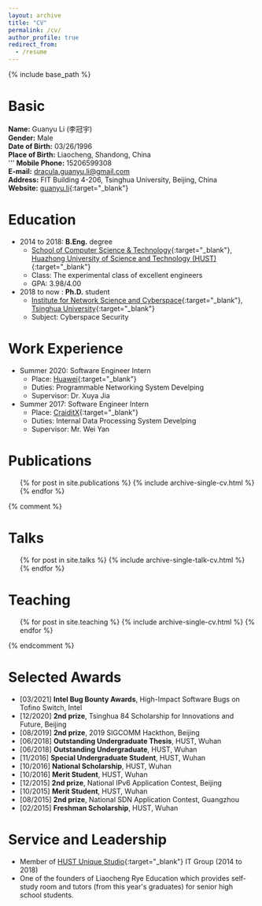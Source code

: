 ```yaml
---
layout: archive
title: "CV"
permalink: /cv/
author_profile: true
redirect_from:
  - /resume
---
```


{% include base_path %}

Basic
======
**Name:** Guanyu Li (李冠宇)  
**Gender:** Male  
**Date of Birth:** 03/26/1996  
**Place of Birth:** Liaocheng, Shandong, China  
''' **Mobile Phone:** 15206599308  
**E-mail:** dracula.guanyu.li@gmail.com  
**Address:** FIT Building 4-206, Tsinghua University, Beijing, China  
**Website:** [guanyu.li](https://guanyu.li){:target="\_blank"}  

Education
======
* 2014 to 2018: **B.Eng.** degree
  * [School of Computer Science & Technology](http://cs.hust.edu.cn){:target="\_blank"}, [Huazhong University of Science and Technology (HUST)](http://www.hust.edu.cn){:target="\_blank"}
  * Class: The experimental class of excellent engineers
  * GPA: 3.98/4.00
* 2018 to now : **Ph.D.** student
  * [Institute for Network Science and Cyberspace](http://www.insc.tsinghua.edu.cn){:target="\_blank"}, [Tsinghua University](https://www.tsinghua.edu.cn){:target="\_blank"}
  * Subject: Cyberspace Security

Work Experience
======
* Summer 2020: Software Engineer Intern
  * Place: [Huawei](https://www.huawei.com/){:target="\_blank"}
  * Duties: Programmable Networking System Develping
  * Supervisor: Dr. Xuya Jia
* Summer 2017: Software Engineer Intern
  * Place: [CraiditX](https://www.creditx.com/){:target="\_blank"}
  * Duties: Internal Data Processing System Develping
  * Supervisor: Mr. Wei Yan
  
Publications
======
  <ul>{% for post in site.publications %}
    {% include archive-single-cv.html %}
  {% endfor %}</ul>
  
{% comment %}

Talks
======
  <ul>{% for post in site.talks %}
    {% include archive-single-talk-cv.html %}
  {% endfor %}</ul>
  
Teaching
======
  <ul>{% for post in site.teaching %}
    {% include archive-single-cv.html %}
  {% endfor %}</ul>

{% endcomment %}

Selected Awards
======
* [03/2021] **Intel Bug Bounty Awards**, High-Impact Software Bugs on Tofino Switch, Intel
* [12/2020] **2nd prize**, Tsinghua 84 Scholarship for Innovations and Future, Beijing
* [08/2019] **2nd prize**, 2019 SIGCOMM Hackthon, Beijing
* [06/2018] **Outstanding Undergraduate Thesis**, HUST, Wuhan
* [06/2018] **Outstanding Undergraduate**, HUST, Wuhan
* [11/2016] **Special Undergraduate Student**, HUST, Wuhan
* [10/2016] **National Scholarship**, HUST, Wuhan
* [10/2016] **Merit Student**, HUST, Wuhan
* [12/2015] **2nd prize**, National IPv6 Application Contest, Beijing
* [10/2015] **Merit Student**, HUST, Wuhan
* [08/2015] **2nd prize**, National SDN Application Contest, Guangzhou
* [02/2015] **Freshman Scholarship**, HUST, Wuhan
  
Service and Leadership
======
* Member of [HUST Unique Studio](https://www.hustunique.com){:target="\_blank"} IT Group (2014 to 2018)
* One of the founders of Liaocheng Rye Education which provides self-study room and tutors (from this year's graduates) for senior high school students.
